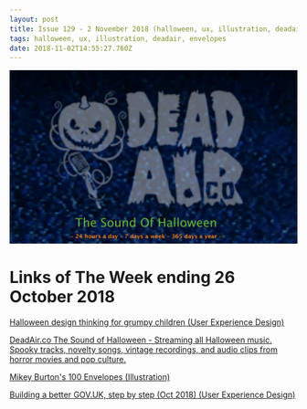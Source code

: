 ```yaml
---
layout: post
title: Issue 129 - 2 November 2018 (halloween, ux, illustration, deadair, envelopes)
tags: halloween, ux, illustration, deadair, envelopes
date: 2018-11-02T14:55:27.760Z
---
```

![Halloween design thinking for grumpy children (User Experience Design)](/assets/uploads/issue-129.png "Halloween design thinking for grumpy children (User Experience Design)")

# Links of The Week ending 26 October 2018

<a href="https://www.invisionapp.com/inside-design/halloween-design-thinking" alt="Halloween design thinking for grumpy children (User Experience Design)" target="_blank">Halloween design thinking for grumpy children (User Experience Design)</a>

<a href="http://deadair.co " alt="DeadAir.co The Sound of Halloween - Streaming all Halloween music. Spooky tracks, novelty songs, vintage recordings, and audio clips from horror movies and pop culture." target="_blank">DeadAir.co The Sound of Halloween - Streaming all Halloween music. Spooky tracks, novelty songs, vintage recordings, and audio clips from horror movies and pop culture.</a>

<a href="https://www.100envelopes.com/" alt="Mikey Burton's 100 Envelopes (Illustration)" target="_blank">Mikey Burton's 100 Envelopes (Illustration)</a>

<a href="https://gds.blog.gov.uk/2018/10/17/building-a-better-gov-uk-step-by-step" alt="Building a better GOV.UK, step by step (Oct 2018) (User Experience Design)" target="_blank">Building a better GOV.UK, step by step (Oct 2018) (User Experience Design)</a>